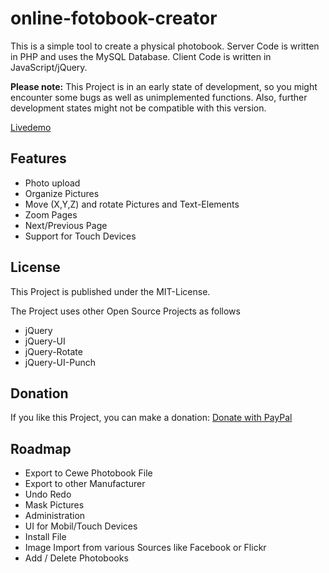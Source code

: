 # online-fotobook-creator

This is a simple tool to create a physical photobook.
Server Code is written in PHP and uses the MySQL Database.
Client Code is written in JavaScript/jQuery.

__Please note:__ This Project is in an early state of development, so you might encounter some bugs as well as unimplemented functions. Also, further development states might not be compatible with this version.

[Livedemo](http://online-fotobook-creator.de)

## Features

* Photo upload
* Organize Pictures
* Move (X,Y,Z) and rotate Pictures and Text-Elements
* Zoom Pages
* Next/Previous Page
* Support for Touch Devices

## License

This Project is published under the MIT-License.

The Project uses other Open Source Projects as follows
* jQuery
* jQuery-UI
* jQuery-Rotate
* jQuery-UI-Punch

## Donation

If you like this Project, you can make a donation:
[Donate with PayPal](https://www.paypal.com/cgi-bin/webscr?cmd=_s-xclick&hosted_button_id=73YAZKQQD6LML)

## Roadmap

* Export to Cewe Photobook File
* Export to other Manufacturer
* Undo Redo
* Mask Pictures
* Administration
* UI for Mobil/Touch Devices
* Install File
* Image Import from various Sources like Facebook or Flickr
* Add / Delete Photobooks
